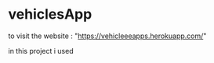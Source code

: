 # vehiclesApp

to visit the website : "https://vehicleeeapps.herokuapp.com/"

in this project i used 

